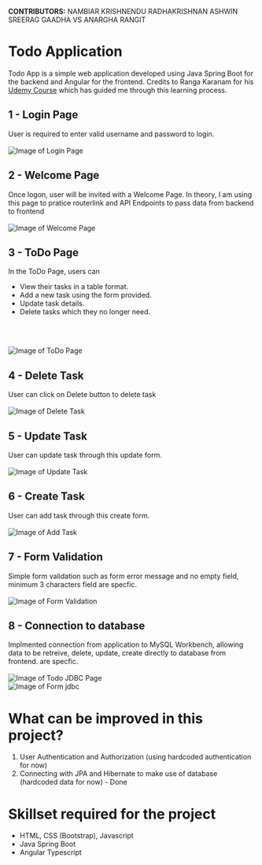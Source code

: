 
**CONTRIBUTORS:**
NAMBIAR KRISHNENDU RADHAKRISHNAN
ASHWIN SREERAG
GAADHA VS
ANARGHA RANGIT

# Todo Application
Todo App is a simple web application developed using Java Spring Boot for the backend and Angular for the frontend. 
Credits to Ranga Karanam for his [Udemy Course](https://www.udemy.com/course/full-stack-application-development-with-spring-boot-and-angular/) which has guided me through this learning process.

## 1 - Login Page
User is required to enter valid username and password to login.
<br />
<br />
![Image of Login Page](https://github.com/victorjongsoon/todo-app/blob/main/image/login-page.PNG)

## 2 - Welcome Page
Once logon, user will be invited with a Welcome Page. In theory, I am using this page to pratice routerlink 
and API Endpoints to pass data from backend to frontend
<br />
<br />
![Image of Welcome Page](https://github.com/victorjongsoon/todo-app/blob/main/image/welcome-page.PNG)

## 3 - ToDo Page
In the ToDo Page, users can 
- View their tasks in a table format.
- Add a new task using the form provided.
- Update task details.
- Delete tasks which they no longer need.
<br />
<br />

![Image of ToDo Page](https://github.com/victorjongsoon/todo-app/blob/main/image/todo-page.PNG)

## 4 - Delete Task
User can click on Delete button to delete task
<br />
<br />
![Image of Delete Task](https://github.com/victorjongsoon/todo-app/blob/main/image/delete-success.PNG)

## 5 - Update Task
User can update task through this update form. 
<br />
<br />
![Image of Update Task](https://github.com/victorjongsoon/todo-app/blob/main/image/update-page.PNG)

## 6 - Create Task
User can add task through this create form. 
<br />
<br />
![Image of Add Task](https://github.com/victorjongsoon/todo-app/blob/main/image/add-task-page-update.PNG)

## 7 - Form Validation
Simple form validation such as form error message and no empty field, minimum 3 characters field 
are specfic.
<br />
<br />
![Image of Form Validation](https://github.com/victorjongsoon/todo-app/blob/main/image/form-validation.PNG)

## 8 - Connection to database
Implmented connection from application to MySQL Workbench, allowing data to be retreive, delete, update, create 
directly to database from frontend.
are specfic.
<br />
<br />
![Image of Todo JDBC Page](https://github.com/victorjongsoon/todo-app/blob/main/image/todo-jdbc-page.PNG)
<br />
![Image of Form jdbc](https://github.com/victorjongsoon/todo-app/blob/main/image/todo-jdbc.PNG)

# What can be improved in this project?
1. User Authentication and Authorization (using hardcoded authentication for now)
2. Connecting with JPA and Hibernate to make use of database (hardcoded data for now) - Done

# Skillset required for  the project
* HTML, CSS (Bootstrap), Javascript
* Java Spring Boot
* Angular Typescript


















